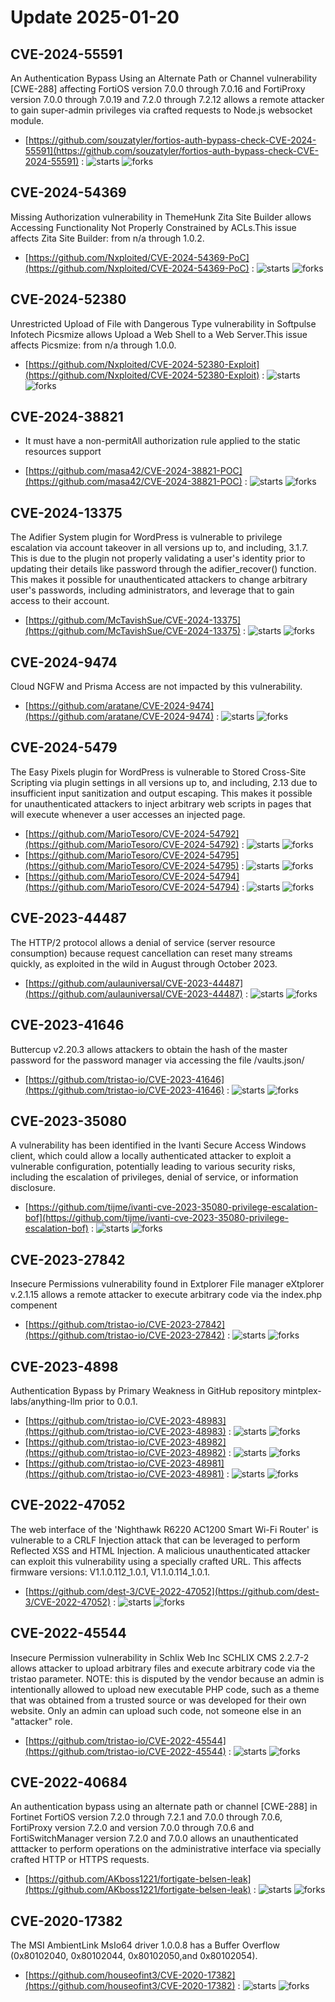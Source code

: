 # Update 2025-01-20
## CVE-2024-55591
 An Authentication Bypass Using an Alternate Path or Channel vulnerability [CWE-288] affecting FortiOS version 7.0.0 through 7.0.16 and FortiProxy version 7.0.0 through 7.0.19 and 7.2.0 through 7.2.12 allows a remote attacker to gain super-admin privileges via crafted requests to Node.js websocket module.

- [https://github.com/souzatyler/fortios-auth-bypass-check-CVE-2024-55591](https://github.com/souzatyler/fortios-auth-bypass-check-CVE-2024-55591) :  ![starts](https://img.shields.io/github/stars/souzatyler/fortios-auth-bypass-check-CVE-2024-55591.svg) ![forks](https://img.shields.io/github/forks/souzatyler/fortios-auth-bypass-check-CVE-2024-55591.svg)


## CVE-2024-54369
 Missing Authorization vulnerability in ThemeHunk Zita Site Builder allows Accessing Functionality Not Properly Constrained by ACLs.This issue affects Zita Site Builder: from n/a through 1.0.2.

- [https://github.com/Nxploited/CVE-2024-54369-PoC](https://github.com/Nxploited/CVE-2024-54369-PoC) :  ![starts](https://img.shields.io/github/stars/Nxploited/CVE-2024-54369-PoC.svg) ![forks](https://img.shields.io/github/forks/Nxploited/CVE-2024-54369-PoC.svg)


## CVE-2024-52380
 Unrestricted Upload of File with Dangerous Type vulnerability in Softpulse Infotech Picsmize allows Upload a Web Shell to a Web Server.This issue affects Picsmize: from n/a through 1.0.0.

- [https://github.com/Nxploited/CVE-2024-52380-Exploit](https://github.com/Nxploited/CVE-2024-52380-Exploit) :  ![starts](https://img.shields.io/github/stars/Nxploited/CVE-2024-52380-Exploit.svg) ![forks](https://img.shields.io/github/forks/Nxploited/CVE-2024-52380-Exploit.svg)


## CVE-2024-38821
  *  It must have a non-permitAll authorization rule applied to the static resources support

- [https://github.com/masa42/CVE-2024-38821-POC](https://github.com/masa42/CVE-2024-38821-POC) :  ![starts](https://img.shields.io/github/stars/masa42/CVE-2024-38821-POC.svg) ![forks](https://img.shields.io/github/forks/masa42/CVE-2024-38821-POC.svg)


## CVE-2024-13375
 The Adifier System plugin for WordPress is vulnerable to privilege escalation via account takeover in all versions up to, and including, 3.1.7. This is due to the plugin not properly validating a user's identity prior to updating their details like password through the adifier_recover() function. This makes it possible for unauthenticated attackers to change arbitrary user's passwords, including administrators, and leverage that to gain access to their account.

- [https://github.com/McTavishSue/CVE-2024-13375](https://github.com/McTavishSue/CVE-2024-13375) :  ![starts](https://img.shields.io/github/stars/McTavishSue/CVE-2024-13375.svg) ![forks](https://img.shields.io/github/forks/McTavishSue/CVE-2024-13375.svg)


## CVE-2024-9474
Cloud NGFW and Prisma Access are not impacted by this vulnerability.

- [https://github.com/aratane/CVE-2024-9474](https://github.com/aratane/CVE-2024-9474) :  ![starts](https://img.shields.io/github/stars/aratane/CVE-2024-9474.svg) ![forks](https://img.shields.io/github/forks/aratane/CVE-2024-9474.svg)


## CVE-2024-5479
 The Easy Pixels plugin for WordPress is vulnerable to Stored Cross-Site Scripting via plugin settings in all versions up to, and including, 2.13 due to insufficient input sanitization and output escaping. This makes it possible for unauthenticated attackers to inject arbitrary web scripts in pages that will execute whenever a user accesses an injected page.

- [https://github.com/MarioTesoro/CVE-2024-54792](https://github.com/MarioTesoro/CVE-2024-54792) :  ![starts](https://img.shields.io/github/stars/MarioTesoro/CVE-2024-54792.svg) ![forks](https://img.shields.io/github/forks/MarioTesoro/CVE-2024-54792.svg)
- [https://github.com/MarioTesoro/CVE-2024-54795](https://github.com/MarioTesoro/CVE-2024-54795) :  ![starts](https://img.shields.io/github/stars/MarioTesoro/CVE-2024-54795.svg) ![forks](https://img.shields.io/github/forks/MarioTesoro/CVE-2024-54795.svg)
- [https://github.com/MarioTesoro/CVE-2024-54794](https://github.com/MarioTesoro/CVE-2024-54794) :  ![starts](https://img.shields.io/github/stars/MarioTesoro/CVE-2024-54794.svg) ![forks](https://img.shields.io/github/forks/MarioTesoro/CVE-2024-54794.svg)


## CVE-2023-44487
 The HTTP/2 protocol allows a denial of service (server resource consumption) because request cancellation can reset many streams quickly, as exploited in the wild in August through October 2023.

- [https://github.com/aulauniversal/CVE-2023-44487](https://github.com/aulauniversal/CVE-2023-44487) :  ![starts](https://img.shields.io/github/stars/aulauniversal/CVE-2023-44487.svg) ![forks](https://img.shields.io/github/forks/aulauniversal/CVE-2023-44487.svg)


## CVE-2023-41646
 Buttercup v2.20.3 allows attackers to obtain the hash of the master password for the password manager via accessing the file /vaults.json/

- [https://github.com/tristao-io/CVE-2023-41646](https://github.com/tristao-io/CVE-2023-41646) :  ![starts](https://img.shields.io/github/stars/tristao-io/CVE-2023-41646.svg) ![forks](https://img.shields.io/github/forks/tristao-io/CVE-2023-41646.svg)


## CVE-2023-35080
 A vulnerability has been identified in the Ivanti Secure Access Windows client, which could allow a locally authenticated attacker to exploit a vulnerable configuration, potentially leading to various security risks, including the escalation of privileges, denial of service, or information disclosure.

- [https://github.com/tijme/ivanti-cve-2023-35080-privilege-escalation-bof](https://github.com/tijme/ivanti-cve-2023-35080-privilege-escalation-bof) :  ![starts](https://img.shields.io/github/stars/tijme/ivanti-cve-2023-35080-privilege-escalation-bof.svg) ![forks](https://img.shields.io/github/forks/tijme/ivanti-cve-2023-35080-privilege-escalation-bof.svg)


## CVE-2023-27842
 Insecure Permissions vulnerability found in Extplorer File manager eXtplorer v.2.1.15 allows a remote attacker to execute arbitrary code via the index.php compenent

- [https://github.com/tristao-io/CVE-2023-27842](https://github.com/tristao-io/CVE-2023-27842) :  ![starts](https://img.shields.io/github/stars/tristao-io/CVE-2023-27842.svg) ![forks](https://img.shields.io/github/forks/tristao-io/CVE-2023-27842.svg)


## CVE-2023-4898
 Authentication Bypass by Primary Weakness in GitHub repository mintplex-labs/anything-llm prior to 0.0.1.

- [https://github.com/tristao-io/CVE-2023-48983](https://github.com/tristao-io/CVE-2023-48983) :  ![starts](https://img.shields.io/github/stars/tristao-io/CVE-2023-48983.svg) ![forks](https://img.shields.io/github/forks/tristao-io/CVE-2023-48983.svg)
- [https://github.com/tristao-io/CVE-2023-48982](https://github.com/tristao-io/CVE-2023-48982) :  ![starts](https://img.shields.io/github/stars/tristao-io/CVE-2023-48982.svg) ![forks](https://img.shields.io/github/forks/tristao-io/CVE-2023-48982.svg)
- [https://github.com/tristao-io/CVE-2023-48981](https://github.com/tristao-io/CVE-2023-48981) :  ![starts](https://img.shields.io/github/stars/tristao-io/CVE-2023-48981.svg) ![forks](https://img.shields.io/github/forks/tristao-io/CVE-2023-48981.svg)


## CVE-2022-47052
 The web interface of the 'Nighthawk R6220 AC1200 Smart Wi-Fi Router' is vulnerable to a CRLF Injection attack that can be leveraged to perform Reflected XSS and HTML Injection. A malicious unauthenticated attacker can exploit this vulnerability using a specially crafted URL. This affects firmware versions: V1.1.0.112_1.0.1, V1.1.0.114_1.0.1.

- [https://github.com/dest-3/CVE-2022-47052](https://github.com/dest-3/CVE-2022-47052) :  ![starts](https://img.shields.io/github/stars/dest-3/CVE-2022-47052.svg) ![forks](https://img.shields.io/github/forks/dest-3/CVE-2022-47052.svg)


## CVE-2022-45544
 Insecure Permission vulnerability in Schlix Web Inc SCHLIX CMS 2.2.7-2 allows attacker to upload arbitrary files and execute arbitrary code via the tristao parameter. NOTE: this is disputed by the vendor because an admin is intentionally allowed to upload new executable PHP code, such as a theme that was obtained from a trusted source or was developed for their own website. Only an admin can upload such code, not someone else in an "attacker" role.

- [https://github.com/tristao-io/CVE-2022-45544](https://github.com/tristao-io/CVE-2022-45544) :  ![starts](https://img.shields.io/github/stars/tristao-io/CVE-2022-45544.svg) ![forks](https://img.shields.io/github/forks/tristao-io/CVE-2022-45544.svg)


## CVE-2022-40684
 An authentication bypass using an alternate path or channel [CWE-288] in Fortinet FortiOS version 7.2.0 through 7.2.1 and 7.0.0 through 7.0.6, FortiProxy version 7.2.0 and version 7.0.0 through 7.0.6 and FortiSwitchManager version 7.2.0 and 7.0.0 allows an unauthenticated atttacker to perform operations on the administrative interface via specially crafted HTTP or HTTPS requests.

- [https://github.com/AKboss1221/fortigate-belsen-leak](https://github.com/AKboss1221/fortigate-belsen-leak) :  ![starts](https://img.shields.io/github/stars/AKboss1221/fortigate-belsen-leak.svg) ![forks](https://img.shields.io/github/forks/AKboss1221/fortigate-belsen-leak.svg)


## CVE-2020-17382
 The MSI AmbientLink MsIo64 driver 1.0.0.8 has a Buffer Overflow (0x80102040, 0x80102044, 0x80102050,and 0x80102054).

- [https://github.com/houseofint3/CVE-2020-17382](https://github.com/houseofint3/CVE-2020-17382) :  ![starts](https://img.shields.io/github/stars/houseofint3/CVE-2020-17382.svg) ![forks](https://img.shields.io/github/forks/houseofint3/CVE-2020-17382.svg)

